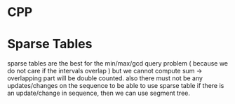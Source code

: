 # CPP

# Sparse Tables 
sparse tables are the best for the min/max/gcd query problem ( because we do not care if the intervals overlap ) 
but we cannot compute sum -> overlapping part will be double counted. 
also there must not be any updates/changes on the sequence to be able to use sparse table 
if there is an update/change in sequence, then we can use segment tree.
